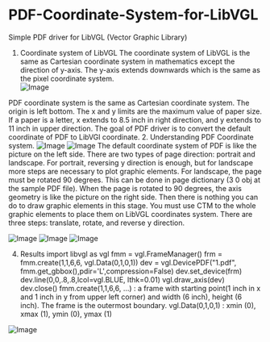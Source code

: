 # PDF-Coordinate-System-for-LibVGL
Simple PDF driver for LibVGL (Vector Graphic Library)
1. Coordinate system of LibVGL
The coordinate system of LibVGL is the same as Cartesian coordinate system in mathematics except the direction of y-axis. The y-axis extends downwards which is the same as the pixel coordinate system.  
![Image](https://github.com/user-attachments/assets/0b4df8dd-f7cc-4755-91ef-a40125fa6a3a)

PDF coordinate system is the same as Cartesian coordinate system. The origin is left bottom. The x and y limits are the maximum value of paper size. If a paper is a letter, x extends to 8.5 inch in right direction, and y extends to 11 inch in upper direction. The goal of PDF driver is to convert the default coordinate of PDF to LibVGl coordinate. 
2. Understanding PDF Coordinate system.
![Image](https://github.com/user-attachments/assets/c52a6944-3197-42fd-bfc3-c1617b5cecd7)
![Image](https://github.com/user-attachments/assets/f5e91e83-e4fb-40cf-abef-b4fabe365248)
The default coordinate system of PDF is like the picture on the left side. There are two types of page direction: portrait and landscape. For portrait, reversing y direction is enough, but for landscape more steps are necessary to plot graphic elements. For landscape, the page must be rotated 90 degrees. This can be done in page dictionary (3 0 obj at the sample PDF file). When the page is rotated to 90 degrees, the axis geometry is like the picture on the right side. Then there is nothing you can do to draw graphic elements in this stage. You must use CTM to the whole graphic elements to place them on LibVGL coordinates system. There are three steps: translate, rotate, and reverse y direction. 
   
![Image](https://github.com/user-attachments/assets/7d5d599b-5099-4c1d-86f4-80da61e0ad2f)
![Image](https://github.com/user-attachments/assets/4f5c3b18-e6ca-4cfc-91ed-50926651a38d)
![Image](https://github.com/user-attachments/assets/886e725d-3928-4fb5-bc0e-fb81b0b9b292)
 
4. Results
import libvgl as vgl
fmm  = vgl.FrameManager()
frm = fmm.create(1,1,6,6, vgl.Data(0,1,0,1))
dev = vgl.DevicePDF("1.pdf", fmm.get_gbbox(),pdir='L',compression=False)
dev.set_device(frm)
dev.line(0,0,.8,.8,lcol=vgl.BLUE, lthk=0.01)
vgl.draw_axis(dev)
dev.close()
fmm.create(1,1,6,6, …) : a frame with starting point(1 inch in x and 1 inch in y from upper left corner) and width (6 inch), height (6 inch). The frame is the outermost boundary. 
vgl.Data(0,1,0,1) : xmin (0), xmax (1), ymin (0), ymax (1)

![Image](https://github.com/user-attachments/assets/d1174a82-d7be-432f-b227-0b53d82c1add)

 
